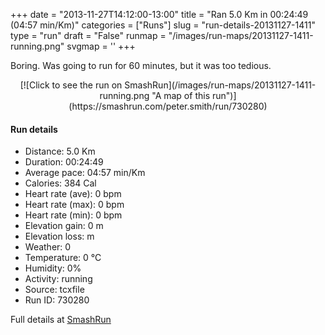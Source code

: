 +++
date = "2013-11-27T14:12:00-13:00"
title = "Ran 5.0 Km in 00:24:49 (04:57 min/Km)"
categories = ["Runs"]
slug = "run-details-20131127-1411"
type = "run"
draft = "False"
runmap = "/images/run-maps/20131127-1411-running.png"
svgmap = '<polyline points="">'
+++

Boring. Was going to run for 60 minutes, but it was too tedious. 

<!--more-->

<center>
[![Click to see the run on SmashRun](/images/run-maps/20131127-1411-running.png "A map of this run")](https://smashrun.com/peter.smith/run/730280)
</center>

#### Run details

* Distance: 5.0 Km
* Duration: 00:24:49
* Average pace: 04:57 min/Km
* Calories: 384 Cal
* Heart rate (ave): 0 bpm
* Heart rate (max): 0 bpm
* Heart rate (min): 0 bpm
* Elevation gain: 0 m
* Elevation loss:  m
* Weather: 0
* Temperature: 0 &deg;C
* Humidity: 0%
* Activity: running
* Source: tcxfile
* Run ID: 730280

Full details at [SmashRun](https://smashrun.com/peter.smith/run/730280)